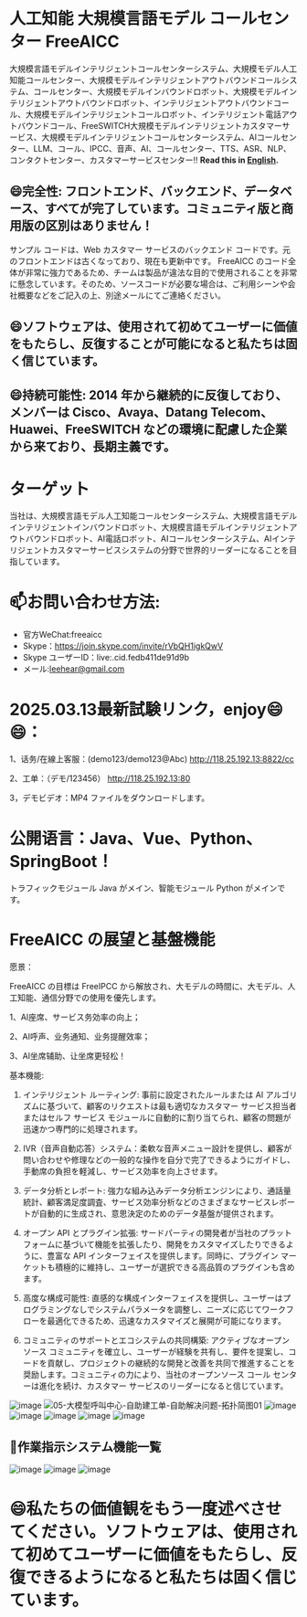 # 人工知能 大規模言語モデル コールセンター FreeAICC
大規模言語モデルインテリジェントコールセンターシステム、大規模モデル人工知能コールセンター、大規模モデルインテリジェントアウトバウンドコールシステム、コールセンター、大規模モデルインバウンドロボット、大規模モデルインテリジェントアウトバウンドロボット、インテリジェントアウトバウンドコール、大規模モデルインテリジェントコールロボット、インテリジェント電話アウトバウンドコール、FreeSWITCH大規模モデルインテリジェントカスタマーサービス、大規模モデルインテリジェントコールセンターシステム、AIコールセンター、LLM、コール、IPCC、音声、AI、コールセンター、TTS、ASR、NLP、コンタクトセンター、カスタマーサービスセンター!!
**Read this in [English](README_EN.md).**

## 😄完全性: フロントエンド、バックエンド、データベース、すべてが完了しています。コミュニティ版と商用版の区別はありません！

サンプル コードは、Web カスタマー サービスのバックエンド コードです。元のフロントエンドは古くなっており、現在も更新中です。 FreeAICC のコード全体が非常に強力であるため、チームは製品が違法な目的で使用されることを非常に懸念しています。そのため、ソースコードが必要な場合は、ご利用シーンや会社概要などをご記入の上、別途メールにてご連絡ください。

## 😄ソフトウェアは、使用されて初めてユーザーに価値をもたらし、反復することが可能になると私たちは固く信じています。
## 😄持続可能性: 2014 年から継続的に反復しており、メンバーは Cisco、Avaya、Datang Telecom、Huawei、FreeSWITCH などの環境に配慮した企業から来ており、長期主義です。
# ターゲット

当社は、大規模言語モデル人工知能コールセンターシステム、大規模言語モデルインテリジェントインバウンドロボット、大規模言語モデルインテリジェントアウトバウンドロボット、AI電話ロボット、AIコールセンターシステム、AIインテリジェントカスタマーサービスシステムの分野で世界的リーダーになることを目指しています。

# 📫お問い合わせ方法:

- 官方WeChat:freeaicc
- Skype：https://join.skype.com/invite/rVbQH1igkQwV
- Skype ユーザーID：live:.cid.fedb411de91d9b
- メール:leehear@gmail.com

# 2025.03.13最新試験リンク，enjoy😄😄：

1、话务/在線上客服：(demo123/demo123@Abc)
http://118.25.192.13:8822/cc

2、工单：（デモ/123456）
http://118.25.192.13:80

3，デモビデオ：MP4 ファイルをダウンロードします。

# 公開语言：Java、Vue、Python、SpringBoot！

トラフィックモジュール Java がメイン、智能モジュール Python がメインです。

# FreeAICC の展望と基盤機能

愿景：

FreeAICC の目標は FreeIPCC から解放され、大モデルの時間に、大モデル、人工知能、通信分野での使用を優先します。

1、AI座席、サービス务効率の向上；

2、AI呼声、业务通知、业务提醒效率；

3、AI坐席辅助、让坐席更轻松！

基本機能:

1. インテリジェント ルーティング: 事前に設定されたルールまたは AI アルゴリズムに基づいて、顧客のリクエストは最も適切なカスタマー サービス担当者またはセルフ サービス モジュールに自動的に割り当てられ、顧客の問題が迅速かつ専門的に処理されます。

2. IVR（音声自動応答）システム：柔軟な音声メニュー設計を提供し、顧客が問い合わせや修理などの一般的な操作を自分で完了できるようにガイドし、手動席の負担を軽減し、サービス効率を向上させます。

3. データ分析とレポート: 強力な組み込みデータ分析エンジンにより、通話量統計、顧客満足度調査、サービス効率分析などのさまざまなサービスレポートが自動的に生成され、意思決定のためのデータ基盤が提供されます。

4. オープン API とプラグイン拡張: サードパーティの開発者が当社のプラットフォームに基づいて機能を拡張したり、開発をカスタマイズしたりできるように、豊富な API インターフェイスを提供します。同時に、プラグイン マーケットも積極的に維持し、ユーザーが選択できる高品質のプラグインも含めます。

5. 高度な構成可能性: 直感的な構成インターフェイスを提供し、ユーザーはプログラミングなしでシステムパラメータを調整し、ニーズに応じてワークフローを最適化できるため、迅速なカスタマイズと展開が可能になります。

6. コミュニティのサポートとエコシステムの共同構築: アクティブなオープンソース コミュニティを確立し、ユーザーが経験を共有し、要件を提案し、コードを貢献し、プロジェクトの継続的な開発と改善を共同で推進することを奨励します。コミュニティの力により、当社のオープンソース コール センターは進化を続け、カスタマー サービスのリーダーになると信じています。

![image](https://github.com/user-attachments/assets/11367dfa-22d2-4976-8ec8-6e3c51b84e46)
![05-大模型呼叫中心-自助建工单-自助解决问题-拓扑简图01](https://github.com/user-attachments/assets/0b53f8b5-72f3-4f1f-82d4-cf50f60ad875)
![image](https://github.com/user-attachments/assets/8bfca84f-996f-4cb3-ae35-88918e99f8f7)
![image](https://github.com/user-attachments/assets/dd5ef068-e4cc-48ba-aaa6-074f1eade244)
![image](https://github.com/user-attachments/assets/7889efb4-85e9-45b2-84a4-ea837dc6b7fd)
![image](https://github.com/user-attachments/assets/5c3f7012-629a-4f4f-a5cf-f4ce72b9a095)
![image](https://github.com/user-attachments/assets/ecd3785c-499b-4c62-abea-eba066dd6daa)

## 🤔作業指示システム機能一覧

![image](https://github.com/user-attachments/assets/89e24ec8-a59d-44b3-8f33-1972b722f1dc)
![image](https://github.com/user-attachments/assets/d22ff919-2b40-42d4-afd5-badbe0e5c000)
![image](https://github.com/user-attachments/assets/f32a4978-b9a1-4b91-94ed-20f180f9596b)

# 😄私たちの価値観をもう一度述べさせてください。ソフトウェアは、使用されて初めてユーザーに価値をもたらし、反復できるようになると私たちは固く信じています。 
